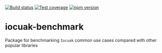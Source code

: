 [![Build status](https://github.com/cuaklabs/iocuak/workflows/build/badge.svg)](https://github.com/cuaklabs/iocuak/workflows/build/badge.svg)
[![Test coverage](https://codecov.io/gh/cuaklabs/iocuak/branch/master/graph/badge.svg?flag=iocuak-benchmark)](https://codecov.io/gh/cuaklabs/iocuak/branch/master/graph/badge.svg?flag=iocuak-benchmark)
[![npm version](https://img.shields.io/github/package-json/v/cuaklabs/iocuak?filename=packages%2Fiocuak-benchmark%2Fpackage.json&style=plastic)](https://www.npmjs.com/package/@cuaklabs/iocuak-benchmark)


# iocuak-benchmark

Package for benchmarking `Iocuak` common use cases compared with other popular libraries
